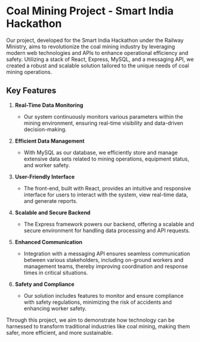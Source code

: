 # Coal Mining Project - Smart India Hackathon

Our project, developed for the Smart India Hackathon under the Railway Ministry, aims to revolutionize the coal mining industry by leveraging modern web technologies and APIs to enhance operational efficiency and safety. Utilizing a stack of React, Express, MySQL, and a messaging API, we created a robust and scalable solution tailored to the unique needs of coal mining operations.

## Key Features

1. **Real-Time Data Monitoring**
   - Our system continuously monitors various parameters within the mining environment, ensuring real-time visibility and data-driven decision-making.

2. **Efficient Data Management**
   - With MySQL as our database, we efficiently store and manage extensive data sets related to mining operations, equipment status, and worker safety.

3. **User-Friendly Interface**
   - The front-end, built with React, provides an intuitive and responsive interface for users to interact with the system, view real-time data, and generate reports.

4. **Scalable and Secure Backend**
   - The Express framework powers our backend, offering a scalable and secure environment for handling data processing and API requests.

5. **Enhanced Communication**
   - Integration with a messaging API ensures seamless communication between various stakeholders, including on-ground workers and management teams, thereby improving coordination and response times in critical situations.

6. **Safety and Compliance**
   - Our solution includes features to monitor and ensure compliance with safety regulations, minimizing the risk of accidents and enhancing worker safety.

Through this project, we aim to demonstrate how technology can be harnessed to transform traditional industries like coal mining, making them safer, more efficient, and more sustainable.
